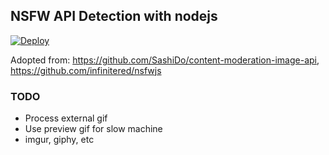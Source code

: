 ## NSFW API Detection with nodejs

[![Deploy](https://www.herokucdn.com/deploy/button.svg)](https://heroku.com/deploy?template=https://github.com/o7-Fire/NodeNsfwJSAPI)

Adopted from:
https://github.com/SashiDo/content-moderation-image-api, https://github.com/infinitered/nsfwjs

### TODO
- Process external gif
- Use preview gif for slow machine
- imgur, giphy, etc
